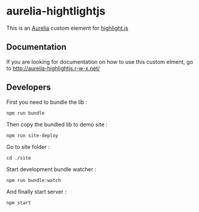 # aurelia-hightlightjs

This is an [Aurelia](http://aurelia.io/) custom element for [highlight.js](https://highlightjs.org/)

## Documentation

If you are looking for documentation on how to use this custom elment, go to 
http://aurelia-highlightjs.r-w-x.net/

## Developers

First you need to bundle the lib :

``npm run bundle``

Then copy the bundled lib to demo site :

``npm run site-deploy``

Go to site folder :

``cd ./site``

Start development bundle watcher :

``npm run bundle:watch``

And finally start server :

``npm start``

